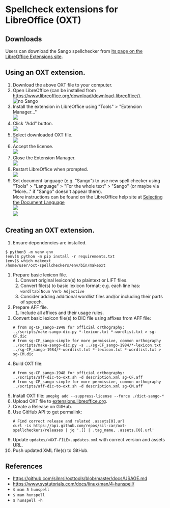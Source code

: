 # Spellcheck extensions for LibreOffice (OXT)

## Downloads

Users can download the Sango spellchecker from
[its page on the LibreOffice Extensions site](https://extensions.libreoffice.org/en/extensions/show/34153).

## Using an OXT extension.

1. Download the above OXT file to your computer.
1. Open LibreOffice (can be installed from https://www.libreoffice.org/download/download-libreoffice/).  
![no Sango](data/2023-06-22_002.png)  
1. Install the extension in LibreOffice using "Tools" > "Extension Manager..."  
![](data/2023-06-22_003.png)  
1. Click "Add" button.  
![](data/2023-06-22_004.png)  
1. Select downloaded OXT file.  
![](data/2023-06-22_005.png)  
1. Accept the license.  
![](data/2023-06-22_006.png)  
1. Close the Extension Manager.  
![](data/2023-06-22_007.png)  
1. Restart LibreOffice when prompted.  
![](data/2023-06-22_008.png)  
1. Set document language (e.g. "Sango") to use new spell checker using "Tools" > "Language" > "For the whole text" > "Sango" (or maybe via "More..." if "Sango" doesn't appear there).  
   More instructions can be found on the LibreOffice help site at [Selecting the Document Language](https://help.libreoffice.org/7.5/en-US/text/shared/guide/language_select.html)  
![](data/2023-06-22_009.png)  
![](data/2023-06-22_010.png)  


## Creating an OXT extension.

1. Ensure dependencies are installed.
  ```
  $ python3 -m venv env
  (env)$ python -m pip install -r requirements.txt
  (env)$ which makeoxt
  /home/user/oxt-spellcheckers/env/bin/makeoxt
  ```
1. Prepare basic lexicon file.
   1. Convert original lexicon(s) to plaintext or LIFT files.
   1. Convert file(s) to basic lexicon format; e.g. each line has: `word[tab]Noun Verb Adjective`
   1. Consider adding additional wordlist files and/or including their parts of speech.
1. Prepare AFF file.
   1. Include all affixes and their usage rules.
1. Convert basic lexicon file(s) to DIC file using affixes from AFF file:
   ```
   # from sg-CF_sango-1948 for official orthography:
   ../scripts/make-sango-dic.py *-lexicon.txt *-wordlist.txt > sg-CF.dic
   # from sg-CF_sango-simple for more permissive, common orthography
   ../scripts/make-sango-dic.py -s ../sg-CF_sango-1984/*-lexicon.txt ../sg-CF_sango-1984/*-wordlist.txt *-lexicon.txt *-wordlist.txt > sg-CM.dic
   ```
1. Build OXT file:
   ```
   # from sg-CF_sango-1948 for official orthography:
   ../scripts/aff-dic-to-oxt.sh -d description.xml sg-CF.aff
   # from sg-CF_sango-simple for more permissive, common orthography
   ../scripts/aff-dic-to-oxt.sh -d description.xml sg-CM.aff
   ```
1. Install OXT file: `unopkg add --suppress-license --force ./dict-sango-*`
1. Upload OXT file to [extensions.libreoffice.org](https://extensions.libreoffice.org).
1. Create a Release on GitHub.
1. Use GitHub API to get permalink:
   ```
   # Find correct release and related .assets[0].url
   curl -Ls https://api.github.com/repos/sil-car/oxt-spellcheckers/releases | jq '.[] | .tag_name, .assets.[0].url'
   ```
1. Update `updates/<OXT-FILE>.updates.xml` with correct version and assets URL.
1. Push updated XML file(s) to GitHub.

## References

- https://github.com/silnrsi/oxttools/blob/master/docs/USAGE.md
- https://www.systutorials.com/docs/linux/man/4-hunspell/
- ```$ man 5 hunspell```
- ```$ man hunspell```
- ```$ hunspell -h```

